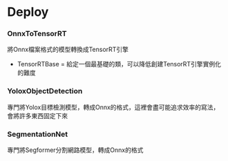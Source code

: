 # Deploy

### OnnxToTensorRT
將Onnx檔案格式的模型轉換成TensorRT引擎
- TensorRTBase = 給定一個最基礎的類，可以降低創建TensorRT引擎實例化的難度

### YoloxObjectDetection
專門將Yolox目標檢測模型，轉成Onnx的格式，這裡會盡可能追求效率的寫法，會將許多東西固定下來

### SegmentationNet
專門將Segformer分割網路模型，轉成Onnx的格式
